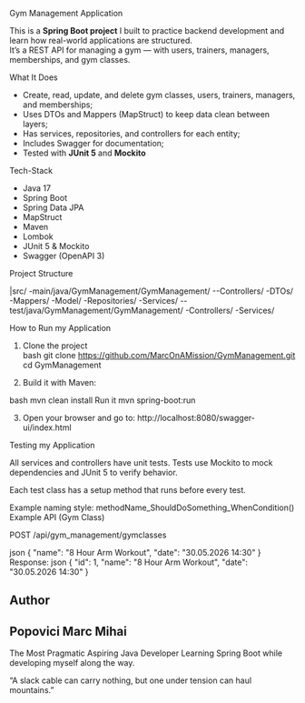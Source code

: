 Gym Management Application

This is a **Spring Boot project** I built to practice backend development and learn how real-world applications are structured.  
It’s a REST API for managing a gym — with users, trainers, managers, memberships, and gym classes.

What It Does

- Create, read, update, and delete gym classes, users, trainers, managers, and memberships;  
- Uses DTOs and Mappers (MapStruct) to keep data clean between layers;
- Has services, repositories, and controllers for each entity;
- Includes Swagger for documentation;  
- Tested with **JUnit 5** and **Mockito**

Tech-Stack

- Java 17  
- Spring Boot  
- Spring Data JPA  
- MapStruct  
- Maven  
- Lombok  
- JUnit 5 & Mockito  
- Swagger (OpenAPI 3)

Project Structure

|src/
-main/java/GymManagement/GymManagement/
--Controllers/
   -DTOs/
   -Mappers/
   -Model/
   -Repositories/
   -Services/
 --test/java/GymManagement/GymManagement/
    -Controllers/
    -Services/


How to Run my Application

1. Clone the project  
   bash
   git clone https://github.com/MarcOnAMission/GymManagement.git
   cd GymManagement
   
2. Build it with Maven:

bash
mvn clean install
Run it
mvn spring-boot:run

3. Open your browser and go to:
http://localhost:8080/swagger-ui/index.html

 Testing my Application
 
All services and controllers have unit tests.
Tests use Mockito to mock dependencies and JUnit 5 to verify behavior.

Each test class has a setup method that runs before every test.

Example naming style:
methodName_ShouldDoSomething_WhenCondition()
Example API (Gym Class)

POST /api/gym_management/gymclasses

json
{
  "name": "8 Hour Arm Workout",
  "date": "30.05.2026 14:30"
}
Response:
json
{
  "id": 1,
  "name": "8 Hour Arm Workout",
  "date": "30.05.2026 14:30"
}
## Author
## Popovici Marc Mihai
The Most Pragmatic Aspiring Java Developer
Learning Spring Boot while developing myself along the way.

“A slack cable can carry nothing, but one under tension can haul mountains.”
